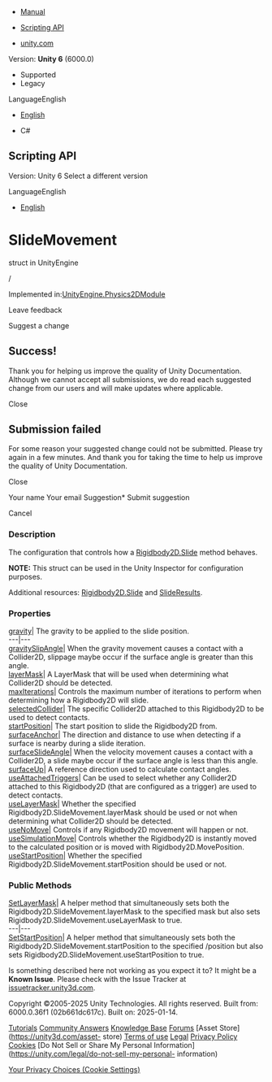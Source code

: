 [ ]()

  * [Manual](../Manual/index.html)
  * [Scripting API](../ScriptReference/index.html)

  * [unity.com](https://unity.com/)

Version: **Unity 6** (6000.0)

  * Supported
  * Legacy

LanguageEnglish

  * [English]()

  * C#

[ ](https://docs.unity3d.com)

## Scripting API

Version: Unity 6 Select a different version

LanguageEnglish

  * [English]()

# SlideMovement

struct in UnityEngine

/

Implemented in:[UnityEngine.Physics2DModule](UnityEngine.Physics2DModule.html)

Leave feedback

Suggest a change

## Success!

Thank you for helping us improve the quality of Unity Documentation. Although
we cannot accept all submissions, we do read each suggested change from our
users and will make updates where applicable.

Close

## Submission failed

For some reason your suggested change could not be submitted. Please <a>try
again</a> in a few minutes. And thank you for taking the time to help us
improve the quality of Unity Documentation.

Close

Your name Your email Suggestion* Submit suggestion

Cancel

[ ]()

### Description

The configuration that controls how a
[Rigidbody2D.Slide](Rigidbody2D.Slide.html) method behaves.

**NOTE:** This struct can be used in the Unity Inspector for configuration
purposes.  
  
Additional resources: [Rigidbody2D.Slide](Rigidbody2D.Slide.html) and
[SlideResults](Rigidbody2D.SlideResults.html).

### Properties

[gravity](Rigidbody2D.SlideMovement-gravity.html)| The gravity to be applied
to the slide position.  
---|---  
[gravitySlipAngle](Rigidbody2D.SlideMovement-gravitySlipAngle.html)| When the
gravity movement causes a contact with a Collider2D, slippage maybe occur if
the surface angle is greater than this angle.  
[layerMask](Rigidbody2D.SlideMovement-layerMask.html)| A LayerMask that will
be used when determining what Collider2D should be detected.  
[maxIterations](Rigidbody2D.SlideMovement-maxIterations.html)| Controls the
maximum number of iterations to perform when determining how a Rigidbody2D
will slide.  
[selectedCollider](Rigidbody2D.SlideMovement-selectedCollider.html)| The
specific Collider2D attached to this Rigidbody2D to be used to detect
contacts.  
[startPosition](Rigidbody2D.SlideMovement-startPosition.html)| The start
position to slide the Rigidbody2D from.  
[surfaceAnchor](Rigidbody2D.SlideMovement-surfaceAnchor.html)| The direction
and distance to use when detecting if a surface is nearby during a slide
iteration.  
[surfaceSlideAngle](Rigidbody2D.SlideMovement-surfaceSlideAngle.html)| When
the velocity movement causes a contact with a Collider2D, a slide maybe occur
if the surface angle is less than this angle.  
[surfaceUp](Rigidbody2D.SlideMovement-surfaceUp.html)| A reference direction
used to calculate contact angles.  
[useAttachedTriggers](Rigidbody2D.SlideMovement-useAttachedTriggers.html)| Can
be used to select whether any Collider2D attached to this Rigidbody2D (that
are configured as a trigger) are used to detect contacts.  
[useLayerMask](Rigidbody2D.SlideMovement-useLayerMask.html)| Whether the
specified Rigidbody2D.SlideMovement.layerMask should be used or not when
determining what Collider2D should be detected.  
[useNoMove](Rigidbody2D.SlideMovement-useNoMove.html)| Controls if any
Rigidbody2D movement will happen or not.  
[useSimulationMove](Rigidbody2D.SlideMovement-useSimulationMove.html)|
Controls whether the Rigidbody2D is instantly moved to the calculated position
or is moved with Rigidbody2D.MovePosition.  
[useStartPosition](Rigidbody2D.SlideMovement-useStartPosition.html)| Whether
the specified Rigidbody2D.SlideMovement.startPosition should be used or not.  
  
### Public Methods

[SetLayerMask](Rigidbody2D.SlideMovement.SetLayerMask.html)| A helper method
that simultaneously sets both the Rigidbody2D.SlideMovement.layerMask to the
specified mask but also sets Rigidbody2D.SlideMovement.useLayerMask to true.  
---|---  
[SetStartPosition](Rigidbody2D.SlideMovement.SetStartPosition.html)| A helper
method that simultaneously sets both the
Rigidbody2D.SlideMovement.startPosition to the specified /position but also
sets Rigidbody2D.SlideMovement.useStartPosition to true.  
  
Is something described here not working as you expect it to? It might be a
**Known Issue**. Please check with the Issue Tracker at
[issuetracker.unity3d.com](https://issuetracker.unity3d.com).

Copyright ©2005-2025 Unity Technologies. All rights reserved. Built from:
6000.0.36f1 (02b661dc617c). Built on: 2025-01-14.

[Tutorials](https://unity3d.com/learn) [Community
Answers](https://answers.unity3d.com) [Knowledge
Base](https://support.unity3d.com/hc/en-us)
[Forums](https://forum.unity3d.com) [Asset Store](https://unity3d.com/asset-
store) [Terms of use](https://docs.unity3d.com/Manual/TermsOfUse.html)
[Legal](https://unity.com/legal) [Privacy
Policy](https://unity.com/legal/privacy-policy)
[Cookies](https://unity.com/legal/cookie-policy) [Do Not Sell or Share My
Personal Information](https://unity.com/legal/do-not-sell-my-personal-
information)

[Your Privacy Choices (Cookie Settings)](javascript:void\(0\);)


